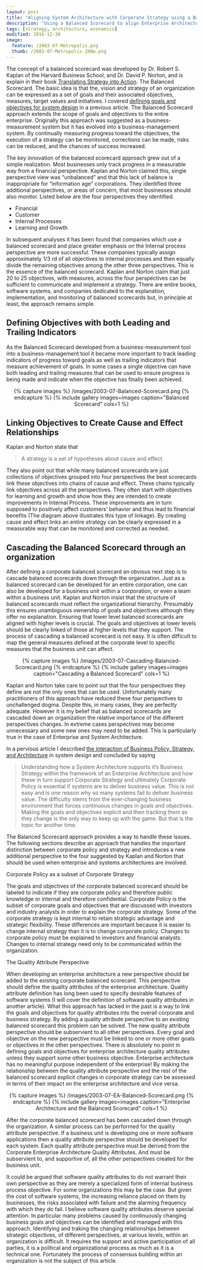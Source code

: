 ```yaml
---
layout: post
title: "Aligning System Architecture with Corporate Strategy using a Balanced Scorecard"
description: "Using a Balanced Scorecard to align Enterprise Architecture and System Architecture with Corporate Strategy and Business Strategy"
tags: [strategy, architecture, economics]
modified: 2016-12-30
image:
  feature: /2003-07-Metropolis.png
  thumb: /2003-07-Metropolis-200w.png
---
```

The concept of a balanced scorecard was developed by Dr. Robert S. Kaplan of the Harvard Business School, and Dr. David P. Norton, and is explain in their book [Translating Strategy into Action](https://www.amazon.com/exec/obidos/ASIN/0875846513/virtualtravel-20). The Balanced Scorecard. The basic idea is that the, vision and strategy of an organization can be expressed as a set of goals and their associated objectives, measures, target values and initiatives. I covered [defining goals and objectives for system design](/2003/05/defining-goals-and-objectives-for-system-development/) in a previous article. The Balanced Scorecard approach extends the scope of goals and objectives to the entire enterprise. Originally this approach was suggested as a business-measurement system but it has evolved into a business-management system. By continually measuring progress toward the objectives, the execution of a strategy can be monitored, corrections can be made, risks can be reduced, and the chances of success increased.

The key innovation of the balanced scorecard approach grew out of a simple realization. Most businesses only track progress in a measurable way from a financial perspective. Kaplan and Norton claimed this, single perspective view was “unbalanced” and that this lack of balance is inappropriate for “information age” corporations. They identified three additional perspectives, or areas of concern, that most businesses should also monitor. Listed below are the four perspectives they identified.

- Financial
- Customer
- Internal Processes
- Learning and Growth

In subsequent analyses it has been found that companies which use a balanced scorecard and place greater emphasis on the Internal process perspective are more successful. These companies typically assign approximately 1/3 rd of all objectives to internal processes and then equally divide the remaining objectives among the other three perspectives. This is the essence of the balanced scorecard. Kaplan and Norton claim that just 20 to 25 objectives, with measures, across the four perspectives can be sufficient to communicate and implement a strategy. There are entire books, software systems, and companies dedicated to the explanation, implementation, and monitoring of balanced scorecards but, in principle at least, the approach remains simple.

## Defining Objectives with both Leading and Trailing Indicators

As the Balanced Scorecard developed from a business-measurement tool into a business-management tool it became more important to track leading indicators of progress toward goals as well as trailing indicators that measure achievement of goals. In some cases a single objective can have both leading and trailing measures that can be used to ensure progress is being made and indicate when the objective has finally been achieved.

<div align="center">
{% capture images %}
    /images/2003-07-Balanced-Scorecard.png
{% endcapture %}
{% include gallery images=images caption="Balanced Scorecard" cols=1 %}
</div>

## Linking Objectives to Create Cause and Effect Relationships

Kaplan and Norton state that

> A strategy is a set of hypotheses about cause and effect.

They also point out that while many balanced scorecards are just collections of objectives grouped into four perspectives the best scorecards link these objectives into chains of cause and effect. These chains typically link objectives across all the perspectives. They often start with objectives for learning and growth and show how they are intended to create improvements in Internal Process. These improvements are in turn supposed to positively affect customers’ behavior and thus lead to financial benefits (The diagram above illustrates this type of linkage). By creating cause and effect links an entire strategy can be clearly expressed in a measurable way that can be monitored and corrected as needed.

## Cascading the Balanced Scorecard through an organization

After defining a corporate balanced scorecard an obvious next step is to cascade balanced scorecards down through the organization. Just as a balanced scorecard can be developed for an entire corporation, one can also be developed for a business unit within a corporation, or even a team within a business unit. Kaplan and Norton insist that the structure of balanced scorecards must reflect the organizational hierarchy. Presumably this ensures unambiguous ownership of goals and objectives although they offer no explanation. Ensuring that lower level balanced scorecards are aligned with higher levels is crucial. The goals and objectives at lower levels should be clearly linked of those at higher levels that they support. The process of cascading a balanced scorecard is not easy. It is often difficult to map the general measures defined at the corporate level to specific measures that the business unit can affect.

<div align="center">
{% capture images %}
    /images/2003-07-Cascading-Balanced-Scorecard.png
{% endcapture %}
{% include gallery images=images caption="Cascading a Balanced Scorecard" cols=1 %}
</div>

Kaplan and Norton take care to point out that the four perspectives they define are not the only ones that can be used. Unfortunately many practitioners of this approach have reduced these four perspectives to unchallenged dogma. Despite this, in many cases, they are perfectly adequate. However it is my belief that as balanced scorecards are cascaded down an organization the relative importance of the different perspectives changes. In extreme cases perspectives may become unnecessary and some new ones may need to be added. This is particularly true in the case of Enterprise and System Architecture.

In a pervious article I described [the interaction of Business Policy, Strategy, and Architecture](/2003/03/the-interaction-of-business-policy-strategy-and-architecture-in-system-design/) in system design and concluded by saying

> Understanding how a System Architecture supports it’s Business Strategy within the framework of an Enterprise Architecture and how these in turn support Corporate Strategy and ultimately Corporate Policy is essential if systems are to deliver business value. This is not easy and is one reason why so many systems fail to deliver business value. The difficulty stems from the ever-changing business environment that forces continuous changes in goals and objectives. Making the goals and objectives explicit and then tracking them as they change is the only way to keep up with the game. But that is the topic for another time.

The Balanced Scorecard approach provides a way to handle these issues. The following sections describe an approach that handles the important distinction between corporate policy and strategy and introduces a new additional perspective to the four suggested by Kaplan and Norton that should be used when enterprise and systems architectures are involved.

Corporate Policy as a subset of Corporate Strategy

The goals and objectives of the corporate balanced scorecard should be labeled to indicate if they are corporate policy and therefore public knowledge or internal and therefore confidential. Corporate Policy is the subset of corporate goals and objectives that are discussed with investors and industry analysts in order to explain the corporate strategy. Some of the corporate strategy is kept internal to retain strategic advantage and strategic flexibility. These differences are important because it is easier to change internal strategy than it is to change corporate policy. Changes to corporate policy must be explained to investors and financial analysts. Changes to internal strategy need only to be communicated within the organization.

The Quality Attribute Perspective

When developing an enterprise architecture a new perspective should be added to the existing corporate balanced scorecard. This perspective should define the quality attributes of the enterprise architecture. Quality attribute definition has long been used to specify desirable features of software systems (I will cover the definition of software quality attributes in another article). What this approach has lacked in the past is a way to link the goals and objectives for quality attributes into the overall corporate and business strategy. By adding a quality attribute perspective to an existing balanced scorecard this problem can be solved. The new quality attribute perspective should be subservient to all other perspectives. Every goal and objective on the new perspective must be linked to one or more other goals or objectives in the other perspectives. There is absolutely no point in defining goals and objectives for enterprise architecture quality attributes unless they support some other business objective. Enterprise architecture has no meaningful purpose independent of the enterprise! By making the relationship between the quality attribute perspective and the rest of the balanced scorecard explicit changes in corporate strategy can be assessed in terms of their impact on the enterprise architecture and vice versa.

<div align="center">
{% capture images %}
    /images/2003-07-EA-Balanced-Scorecard.png
{% endcapture %}
{% include gallery images=images caption="Enterprise Architecture and the Balanced Scorecard" cols=1 %}
</div>

After the corporate balanced scorecard has been cascaded down through the organization. A similar process can be performed for the quality attribute perspective. If a business unit is developing one or more software applications then a quality attribute perspective should be developed for each system. Each quality attribute perspective must be derived from the Corporate Enterprise Architecture Quality Attributes. And must be subservient to, and supportive of, all the other perspectives created for the business unit.

It could be argued that software quality attributes to do not warrant their own perspective as they are merely a specialized form of internal business process objective. For some organizations this may be the case. But given the cost of software systems, the increasing reliance placed on them by businesses, the risks associated with failure and the alarming frequency with which they do fail. I believe software quality attributes deserve special attention. In particular many problems caused by continuously changing business goals and objectives can be identified and managed with this approach. Identifying and traking the changing relationships between strategic objectives, of different perspectives, at various levels, within an organization is difficult. It requires the support and active participation of all parties, it is a political and organizational process as much as it is a technical one. Fortunately the process of consensus building within an organization is not the subject of this article.

